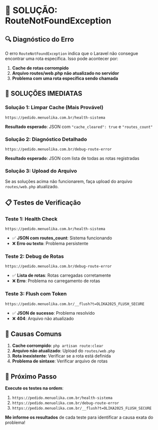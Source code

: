 # 🚨 SOLUÇÃO: RouteNotFoundException

## 🔍 **Diagnóstico do Erro**

O erro `RouteNotFoundException` indica que o Laravel não consegue encontrar uma rota específica. Isso pode acontecer por:

1. **Cache de rotas corrompido**
2. **Arquivo routes/web.php não atualizado no servidor**
3. **Problema com uma rota específica sendo chamada**

## 🚀 **SOLUÇÕES IMEDIATAS**

### **Solução 1: Limpar Cache (Mais Provável)**
```
https://pedido.menuolika.com.br/health-sistema
```
**Resultado esperado**: JSON com `"cache_cleared": true` e `"routes_count"`

### **Solução 2: Diagnóstico Detalhado**
```
https://pedido.menuolika.com.br/debug-route-error
```
**Resultado esperado**: JSON com lista de todas as rotas registradas

### **Solução 3: Upload do Arquivo**
Se as soluções acima não funcionarem, faça upload do arquivo `routes/web.php` atualizado.

## 📋 **Testes de Verificação**

### **Teste 1: Health Check**
```
https://pedido.menuolika.com.br/health-sistema
```
- ✅ **JSON com routes_count**: Sistema funcionando
- ❌ **Erro ou texto**: Problema persistente

### **Teste 2: Debug de Rotas**
```
https://pedido.menuolika.com.br/debug-route-error
```
- ✅ **Lista de rotas**: Rotas carregadas corretamente
- ❌ **Erro**: Problema no carregamento de rotas

### **Teste 3: Flush com Token**
```
https://pedido.menuolika.com.br/__flush?t=OLIKA2025_FLUSH_SECURE
```
- ✅ **JSON de sucesso**: Problema resolvido
- ❌ **404**: Arquivo não atualizado

## 🔧 **Causas Comuns**

1. **Cache corrompido**: `php artisan route:clear`
2. **Arquivo não atualizado**: Upload do `routes/web.php`
3. **Rota inexistente**: Verificar se a rota está definida
4. **Problema de sintaxe**: Verificar arquivo de rotas

## 🎯 **Próximo Passo**

**Execute os testes na ordem**:

1. `https://pedido.menuolika.com.br/health-sistema`
2. `https://pedido.menuolika.com.br/debug-route-error`
3. `https://pedido.menuolika.com.br/__flush?t=OLIKA2025_FLUSH_SECURE`

**Me informe os resultados** de cada teste para identificar a causa exata do problema!

